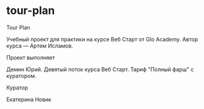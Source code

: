 # tour-plan

Tour Plan

Учебный проект для практики на курсе Веб Старт от Glo Academy. Автор курса — Артем Исламов.

Проект выполняет

Демин Юрий. Девятый поток курса Веб Старт. Тариф "Полный фарш" с куратором.

Куратор

Екатерина Новик
